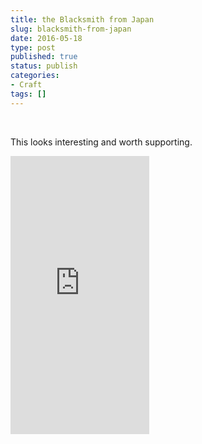 ```yaml
---
title: the Blacksmith from Japan
slug: blacksmith-from-japan
date: 2016-05-18
type: post
published: true
status: publish
categories:
- Craft
tags: []
---
```

<p>&nbsp;</p>
<div class="custom-html-block">
<p>This looks interesting and worth supporting.</p>
<p><iframe src="https://www.indiegogo.com/project/documentary-film-the-blacksmith-from-japan/embedded" width="222px" height="445px" frameborder="0" scrolling="no"></iframe></p>
</div>
